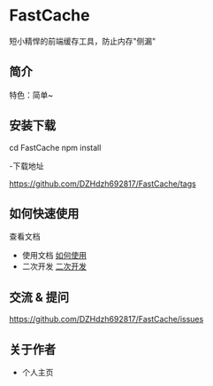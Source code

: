 # FastCache
短小精悍的前端缓存工具，防止内存"侧漏"

## 简介

特色：简单~

## 安装下载

cd FastCache
npm install

-下载地址

https://github.com/DZHdzh692817/FastCache/tags

## 如何快速使用

查看文档

- 使用文档
    [如何使用](./doc/use/README.md) 
- 二次开发
    [二次开发](./doc/dev/README.md)

## 交流 & 提问
https://github.com/DZHdzh692817/FastCache/issues

## 关于作者

- 个人主页



